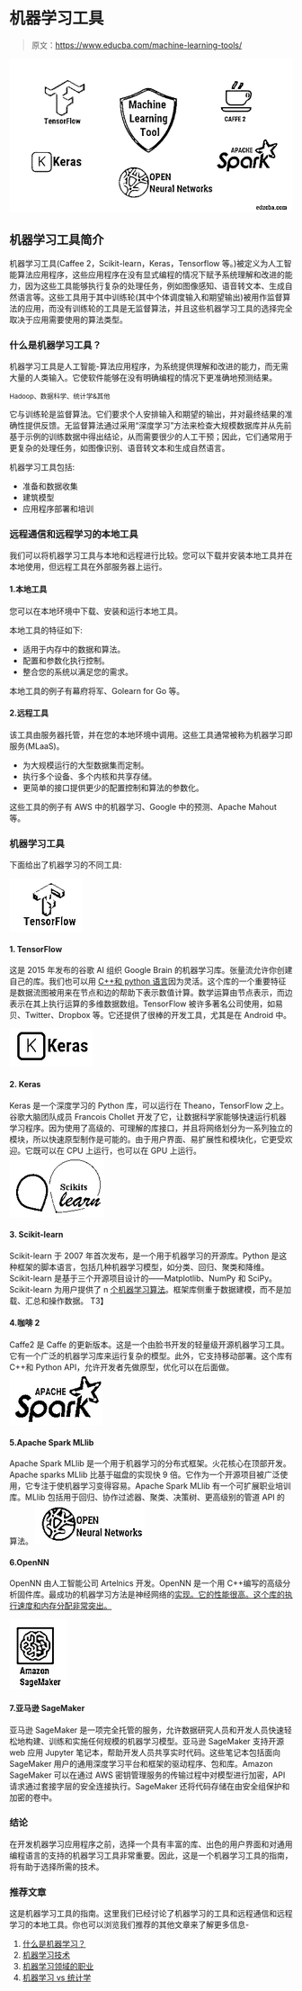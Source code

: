 # 机器学习工具

> 原文：<https://www.educba.com/machine-learning-tools/>

![machine learning tool ](img/9b15daf940cf26798d4c0ecf7687de63.png)



## 机器学习工具简介

机器学习工具(Caffee 2，Scikit-learn，Keras，Tensorflow 等。)被定义为人工智能算法应用程序，这些应用程序在没有显式编程的情况下赋予系统理解和改进的能力，因为这些工具能够执行复杂的处理任务，例如图像感知、语音转文本、生成自然语言等。这些工具用于其中训练轮(其中个体调度输入和期望输出)被用作监督算法的应用，而没有训练轮的工具是无监督算法，并且这些机器学习工具的选择完全取决于应用需要使用的算法类型。

### 什么是机器学习工具？

机器学习工具是人工智能-算法应用程序，为系统提供理解和改进的能力，而无需大量的人类输入。它使软件能够在没有明确编程的情况下更准确地预测结果。

<small>Hadoop、数据科学、统计学&其他</small>

它与训练轮是监督算法。它们要求个人安排输入和期望的输出，并对最终结果的准确性提供反馈。无监督算法通过采用“深度学习”方法来检查大规模数据库并从先前基于示例的训练数据中得出结论，从而需要很少的人工干预；因此，它们通常用于更复杂的处理任务，如图像识别、语音转文本和生成自然语言。

机器学习工具包括:

*   准备和数据收集
*   建筑模型
*   应用程序部署和培训

### 远程通信和远程学习的本地工具

我们可以将机器学习工具与本地和远程进行比较。您可以下载并安装本地工具并在本地使用，但远程工具在外部服务器上运行。

#### 1.本地工具

您可以在本地环境中下载、安装和运行本地工具。

本地工具的特征如下:

*   适用于内存中的数据和算法。
*   配置和参数化执行控制。
*   整合您的系统以满足您的需求。

本地工具的例子有幕府将军、Golearn for Go 等。

#### 2.远程工具

该工具由服务器托管，并在您的本地环境中调用。这些工具通常被称为机器学习即服务(MLaaS)。

*   为大规模运行的大型数据集而定制。
*   执行多个设备、多个内核和共享存储。
*   更简单的接口提供更少的配置控制和算法的参数化。

这些工具的例子有 AWS 中的机器学习、Google 中的预测、Apache Mahout 等。

### 机器学习工具

下面给出了机器学习的不同工具:

![tensorflow ](img/662851db6d17c46e003442dd3a6223dc.png)



#### 1\. TensorFlow

这是 2015 年发布的谷歌 AI 组织 Google Brain 的机器学习库。张量流允许你创建自己的库。我们也可以用 [C++和 python 语言](https://www.educba.com/python-vs-c-plus-plus/)因为灵活。这个库的一个重要特征是数据流图被用来在节点和边的帮助下表示数值计算。数学运算由节点表示，而边表示在其上执行运算的多维数据数组。TensorFlow 被许多著名公司使用，如易贝、Twitter、Dropbox 等。它还提供了很棒的开发工具，尤其是在 Android 中。

![keras ](img/c69df286b8b6c0c9d5580d18d2a82d02.png)



#### 2\. Keras

Keras 是一个深度学习的 Python 库，可以运行在 Theano，TensorFlow 之上。谷歌大脑团队成员 Francois Chollet 开发了它，让数据科学家能够快速运行机器学习程序。因为使用了高级的、可理解的库接口，并且将网络划分为一系列独立的模块，所以快速原型制作是可能的。由于用户界面、易扩展性和模块化，它更受欢迎。它既可以在 CPU 上运行，也可以在 GPU 上运行。
![scikit learn](img/ba8f8ce87bfe7d875121a939e007b794.png)



#### 3\. Scikit-learn

Scikit-learn 于 2007 年首次发布，是一个用于机器学习的开源库。Python 是这种框架的脚本语言，包括几种机器学习模型，如分类、回归、聚类和降维。Scikit-learn 是基于三个开源项目设计的——Matplotlib、NumPy 和 SciPy。Scikit-learn 为用户提供了 n [个机器学习算法](https://www.educba.com/machine-learning-algorithms/)。框架库侧重于数据建模，而不是加载、汇总和操作数据。
T3】



#### 4.咖啡 2

Caffe2 是 Caffe 的更新版本。这是一个由脸书开发的轻量级开源机器学习工具。它有一个广泛的机器学习库来运行复杂的模型。此外，它支持移动部署。这个库有 C++和 Python API，允许开发者先做原型，优化可以在后面做。
![Machine Learning Tools - apache spark](img/64d513bce88875faa2f7557cac470c41.png)



#### 5.Apache Spark MLlib

Apache Spark MLlib 是一个用于机器学习的分布式框架。火花核心在顶部开发。Apache sparks MLlib 比基于磁盘的实现快 9 倍。它作为一个开源项目被广泛使用，它专注于使机器学习变得容易。Apache Spark MLlib 有一个可扩展职业培训库。MLlib 包括用于回归、协作过滤器、聚类、决策树、更高级别的管道 API 的算法。
![Machine Learning Tools - opennn](img/404d175f46907b7c875bf6467ad3af39.png)



#### 6.OpenNN

OpenNN 由人工智能公司 Artelnics 开发。OpenNN 是一个用 C++编写的高级分析固件库。最成功的机器学习方法是神经网络的[实现。它的性能很高。这个库的执行速度和内存分配非常突出。](https://www.educba.com/implementation-of-neural-networks/)

![Machine Learning Tools - amazon sagemaker ](img/37f75a683e6cfcc19486a4f92182b9c4.png)



#### 7.亚马逊 SageMaker

亚马逊 SageMaker 是一项完全托管的服务，允许数据研究人员和开发人员快速轻松地构建、训练和实施任何规模的机器学习模型。亚马逊 SageMaker 支持开源 web 应用 Jupyter 笔记本，帮助开发人员共享实时代码。这些笔记本包括面向 SageMaker 用户的通用深度学习平台和框架的驱动程序、包和库。Amazon SageMaker 可以在通过 AWS 密钥管理服务的传输过程中对模型进行加密，API 请求通过套接字层的安全连接执行。SageMaker 还将代码存储在由安全组保护和加密的卷中。

### 结论

在开发机器学习应用程序之前，选择一个具有丰富的库、出色的用户界面和对通用编程语言的支持的机器学习工具非常重要。因此，这是一个机器学习工具的指南，将有助于选择所需的技术。

### 推荐文章

这是机器学习工具的指南。这里我们已经讨论了机器学习的工具和远程通信和远程学习的本地工具。你也可以浏览我们推荐的其他文章来了解更多信息-

1.  [什么是机器学习？](https://www.educba.com/what-is-machine-learning/)
2.  [机器学习技术](https://www.educba.com/machine-learning-techniques/)
3.  [机器学习领域的职业](https://www.educba.com/careers-in-machine-learning/)
4.  [机器学习 vs 统计学](https://www.educba.com/machine-learning-vs-statistics/)





